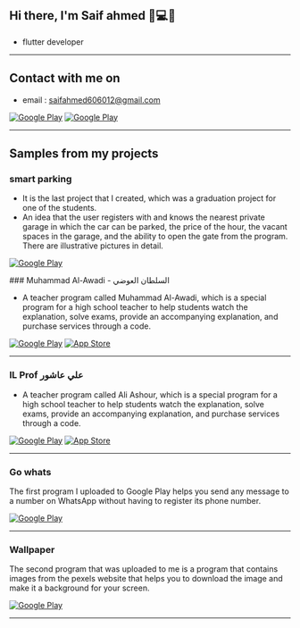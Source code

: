 <h2> Hi there, I'm Saif ahmed 👋💻🤝 </h2>

 
- flutter developer 

<hr>

 

<h2> Contact with me on </h2>

 

- email : saifahmed606012@gmail.com


<p><a href="http://Wa.me/201022535966" target="_blank"><img alt="Google Play" src="https://img.shields.io/badge/whatsapp-128C7E.svg?style=for-the-badge&logo=whatsapp&logoColor=white" /></a>  <a href="https://www.linkedin.com/in/saif-ahmed-382117196/" target="_blank"><img alt="Google Play" src="https://img.shields.io/badge/linkedin-0077b5.svg?style=for-the-badge&logo=linkedin&logoColor=white" /></a><p>

<hr>


<h2> Samples from my projects </h2>

### smart parking

- It is the last project that I created, which was a graduation project for one of the students.<br /> 
- An idea that the user registers with and knows the nearest private garage in which the car can be parked, the price of the hour, the vacant spaces in the garage, and the ability to open the gate from the program. There are illustrative pictures in detail.<br /> 
<p><a href="https://play.google.com/store/apps/details?id=com.mohammed.alaude_student" target="_blank"><img alt="Google Play" src="https://img.shields.io/badge/Get%20it%20on%20google%20play-blue.svg?style=for-the-badge&logo=google-play" /></a> 
<p>
### Muhammad Al-Awadi - السلطان العوضي


- A teacher program called Muhammad Al-Awadi, which is a special program for a high school teacher to help students watch the explanation, solve exams, provide an accompanying explanation, and purchase services through a code.<br /> 

<p><a href="https://play.google.com/store/apps/details?id=com.mohammed.alaude_student" target="_blank"><img alt="Google Play" src="https://img.shields.io/badge/Get%20it%20on%20google%20play-blue.svg?style=for-the-badge&logo=google-play" /></a> <a href="https://apps.apple.com/cn/app/%D8%A7%D9%84%D8%B3%D9%84%D8%B7%D8%A7%D9%86-%D8%A7%D9%84%D8%B9%D9%88%D8%B6%D9%8A/id1547299817" target="_blank"><img alt="App Store" src="https://img.shields.io/badge/Get%20it%20on%20app%20store-black.svg?style=for-the-badge&logo=app-store&logoColor=white" /></a><p>
 
<hr>

### IL Prof علي عاشور

- A teacher program called Ali Ashour, which is a special program for a high school teacher to help students watch the explanation, solve exams, provide an accompanying explanation, and purchase services through a code.<br /> 

<p><a href="https://play.google.com/store/apps/details?id=com.ali.prof" target="_blank"><img alt="Google Play" src="https://img.shields.io/badge/Get%20it%20on%20google%20play-blue.svg?style=for-the-badge&logo=google-play" /></a> <a href="https://apps.apple.com/cn/app/il-prof-%D8%B9%D9%84%D9%8A-%D8%B9%D8%A7%D8%B4%D9%88%D8%B1-%D9%80/id1550444331" target="_blank"><img alt="App Store" src="https://img.shields.io/badge/Get%20it%20on%20app%20store-black.svg?style=for-the-badge&logo=app-store&logoColor=white" /></a><p>

<hr>

### Go whats

The first program I uploaded to Google Play helps you send any message to a number on WhatsApp without having to register its phone number.<br />

<p><a href="https://play.google.com/store/apps/details?id=kh.whatapp" target="_blank"><img alt="Google Play" src="https://img.shields.io/badge/Get%20it%20on%20google%20play-blue.svg?style=for-the-badge&logo=google-play" /></a> 
<hr>

### Wallpaper

The second program that was uploaded to me is a program that contains images from the pexels website that helps you to download the image and make it a background for your screen.<br />

<p><a href="https://play.google.com/store/apps/details?id=co.jugjot.photoapp" target="_blank"><img alt="Google Play" src="https://img.shields.io/badge/Get%20it%20on%20google%20play-blue.svg?style=for-the-badge&logo=google-play" /></a> 
<hr>




